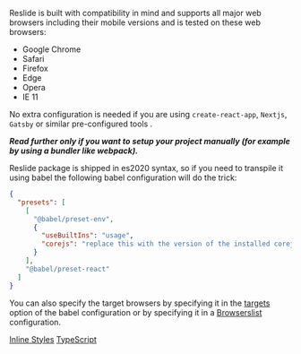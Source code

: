Reslide is built with compatibility in mind and supports all major web browsers including their mobile versions and is
tested on these web browsers:

- Google Chrome
- Safari
- Firefox
- Edge
- Opera
- IE 11

No extra configuration is needed if you are using `create-react-app`, `Nextjs`, `Gatsby` or similar pre-configured tools
.

**_Read further only if you want to setup your project manually (for example by using a bundler like webpack)._**

Reslide package is shipped in es2020 syntax, so if you need to transpile it using babel the following babel
configuration will do the trick:

```json
{
  "presets": [
    [
      "@babel/preset-env",
      {
        "useBuiltIns": "usage",
        "corejs": "replace this with the version of the installed corejs package"
      }
    ],
    "@babel/preset-react"
  ]
}
```

You can also specify the target browsers by specifying it in the
[targets](https://babeljs.io/docs/en/options#output-targets) option of the babel configuration or by specifying it in a
[Browserslist](https://github.com/browserslist/browserslist) configuration.

<a class="previous-section" href="#/Documentation/User%20Interface/Inline%20Styles">Inline Styles</a>
<a class="next-section" href="#/Documentation/Developer%20Guide/TypeScript">TypeScript</a>

